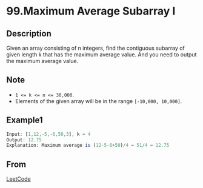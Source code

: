 # 99.Maximum Average Subarray I

## Description

Given an array consisting of n integers, find the contiguous subarray of given length k that has the maximum average value. And you need to output the maximum average value.

## Note

* `1 <= k <= n <= 30,000`.
* Elements of the given array will be in the range `[-10,000, 10,000]`.

## Example1

```javascript
Input: [1,12,-5,-6,50,3], k = 4
Output: 12.75
Explanation: Maximum average is (12-5-6+50)/4 = 51/4 = 12.75
```

## From

[LeetCode](https://leetcode.com/problems/maximum-average-subarray-i)
